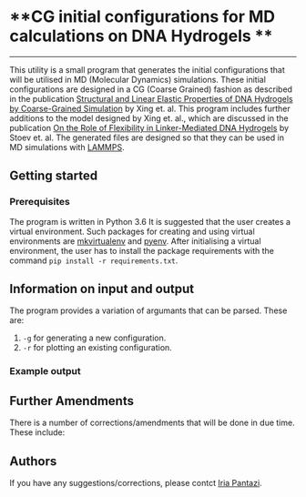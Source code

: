 # **CG initial configurations for MD calculations on DNA Hydrogels **
---

This utility is a small program that generates the initial 
configurations that will be utilised in MD (Molecular Dynamics) 
simulations. These initial configurations are designed in a 
CG (Coarse Grained) fashion as described in the publication 
[Structural and Linear Elastic Properties of DNA Hydrogels by Coarse-Grained Simulation](https://christopherjness.github.io/papers/acs.macromol.8b01948.pdf) by Xing et. al.
This program includes further additions to the model designed by 
Xing et. al., which are discussed in the publication 
[On the Role of Flexibility in Linker-Mediated DNA Hydrogels](https://arxiv.org/pdf/1909.05611.pdf) 
by Stoev et. al.
The generated files are designed so that they can be used 
in MD simulations with [LAMMPS](https://lammps.sandia.gov/).

## **Getting started**

### **Prerequisites**
The program is written in Python 3.6 
It is suggested that the user creates a virtual environment. 
Such packages for creating and using virtual environments are 
[mkvirtualenv](https://realpython.com/python-virtual-environments-a-primer/) 
and [pyenv](https://realpython.com/intro-to-pyenv/).
After initialising a virtual environment, the user 
has to install the package requirements with the command 
`pip install -r requirements.txt`.


## **Information on input and output**
The program provides a  variation of argumants that can be parsed. 
These are:
1. `-g` for generating a new configuration.
2. `-r` for plotting an existing configuration.


### **Example output**

## **Further Amendments**
There is a number of corrections/amendments that will be done 
in due time. These include:

## **Authors** 
If you have any suggestions/corrections, 
please contct [Iria Pantazi](iria.a.pantazi@gmail.com).


